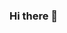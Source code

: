 ### Hi there 👋

<!--
**VinayJyothi/vinayJyothi** is a ✨ _special_ ✨ repository because its `README.md` (this file) appears on your GitHub profile.

Here are some ideas to get you started:

- 🔭 I’m currently working on developing skills
- 🌱 I’m currently learning programming languages.

